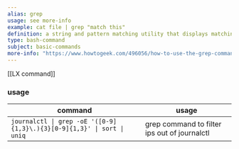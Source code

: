 ```yaml
---
alias: grep 
usage: see more-info
example: cat file | grep "match this"
definition: a string and pattern matching utility that displays matching lines from multiple files
type: bash-command
subject: basic-commands
more-info: "https://www.howtogeek.com/496056/how-to-use-the-grep-command-on-linux/"
---
```

 
[[LX command]]

### usage

| command                                                                | usage                                        |
| ---------------------------------------------------------------------- | -------------------------------------------- |
| `journalctl \| grep -oE '([0-9]{1,3}\.){3}[0-9]{1,3}' \| sort \| uniq` | grep command to filter ips out of journalctl |

